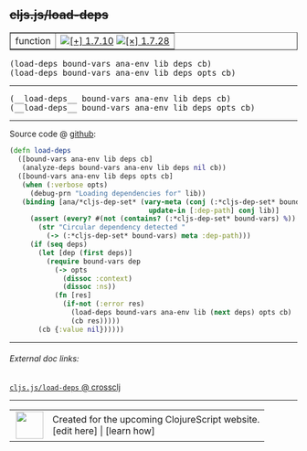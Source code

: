 ## ~~cljs.js/load-deps~~



 <table border="1">
<tr>
<td>function</td>
<td><a href="https://github.com/cljsinfo/cljs-api-docs/tree/1.7.10"><img valign="middle" alt="[+] 1.7.10" title="Added in 1.7.10" src="https://img.shields.io/badge/+-1.7.10-lightgrey.svg"></a> <a href="https://github.com/cljsinfo/cljs-api-docs/tree/1.7.28"><img valign="middle" alt="[×] 1.7.28" title="Removed in 1.7.28" src="https://img.shields.io/badge/×-1.7.28-red.svg"></a> </td>
</tr>
</table>

<samp>(load-deps bound-vars ana-env lib deps cb)</samp><br>
<samp>(load-deps bound-vars ana-env lib deps opts cb)</samp><br>

---

 <samp>
(__load-deps__ bound-vars ana-env lib deps cb)<br>
</samp>
 <samp>
(__load-deps__ bound-vars ana-env lib deps opts cb)<br>
</samp>

---







Source code @ [github]():

```clj
(defn load-deps
  ([bound-vars ana-env lib deps cb]
   (analyze-deps bound-vars ana-env lib deps nil cb))
  ([bound-vars ana-env lib deps opts cb]
   (when (:verbose opts)
     (debug-prn "Loading dependencies for" lib))
   (binding [ana/*cljs-dep-set* (vary-meta (conj (:*cljs-dep-set* bound-vars) lib)
                                  update-in [:dep-path] conj lib)]
     (assert (every? #(not (contains? (:*cljs-dep-set* bound-vars) %)) deps)
       (str "Circular dependency detected "
         (-> (:*cljs-dep-set* bound-vars) meta :dep-path)))
     (if (seq deps)
       (let [dep (first deps)]
         (require bound-vars dep
           (-> opts
             (dissoc :context)
             (dissoc :ns))
           (fn [res]
             (if-not (:error res)
               (load-deps bound-vars ana-env lib (next deps) opts cb)
               (cb res)))))
       (cb {:value nil})))))
```

<!--
Repo - tag - source tree - lines:

 <pre>

</pre>

-->

---



###### External doc links:

[`cljs.js/load-deps` @ crossclj](http://crossclj.info/fun/cljs.js.cljs/load-deps.html)<br>

---

 <table>
<tr><td>
<img valign="middle" align="right" width="48px" src="http://i.imgur.com/Hi20huC.png">
</td><td>
Created for the upcoming ClojureScript website.<br>
[edit here] | [learn how]
</td></tr></table>

[edit here]:https://github.com/cljsinfo/cljs-api-docs/blob/master/cljsdoc/cljs.js/load-deps.cljsdoc
[learn how]:https://github.com/cljsinfo/cljs-api-docs/wiki/cljsdoc-files

<!--

This information was too distracting to show to readers, but I'll leave it
commented here since it is helpful to:

- pretty-print the data used to generate this document
- and show how to retrieve that data



The API data for this symbol:

```clj
{:ns "cljs.js",
 :name "load-deps",
 :signature ["[bound-vars ana-env lib deps cb]"
             "[bound-vars ana-env lib deps opts cb]"],
 :history [["+" "1.7.10"] ["-" "1.7.28"]],
 :type "function",
 :full-name-encode "cljs.js/load-deps",
 :source {:code "(defn load-deps\n  ([bound-vars ana-env lib deps cb]\n   (analyze-deps bound-vars ana-env lib deps nil cb))\n  ([bound-vars ana-env lib deps opts cb]\n   (when (:verbose opts)\n     (debug-prn \"Loading dependencies for\" lib))\n   (binding [ana/*cljs-dep-set* (vary-meta (conj (:*cljs-dep-set* bound-vars) lib)\n                                  update-in [:dep-path] conj lib)]\n     (assert (every? #(not (contains? (:*cljs-dep-set* bound-vars) %)) deps)\n       (str \"Circular dependency detected \"\n         (-> (:*cljs-dep-set* bound-vars) meta :dep-path)))\n     (if (seq deps)\n       (let [dep (first deps)]\n         (require bound-vars dep\n           (-> opts\n             (dissoc :context)\n             (dissoc :ns))\n           (fn [res]\n             (if-not (:error res)\n               (load-deps bound-vars ana-env lib (next deps) opts cb)\n               (cb res)))))\n       (cb {:value nil})))))",
          :title "Source code",
          :repo "clojurescript",
          :tag "r1.7.10",
          :filename "src/main/cljs/cljs/js.cljs",
          :lines [236 257]},
 :usage ["(load-deps bound-vars ana-env lib deps cb)"
         "(load-deps bound-vars ana-env lib deps opts cb)"],
 :full-name "cljs.js/load-deps",
 :removed {:in "1.7.28", :last-seen "1.7.10"}}

```

Retrieve the API data for this symbol:

```clj
;; from Clojure REPL
(require '[clojure.edn :as edn])
(-> (slurp "https://raw.githubusercontent.com/cljsinfo/cljs-api-docs/catalog/cljs-api.edn")
    (edn/read-string)
    (get-in [:symbols "cljs.js/load-deps"]))
```

-->
